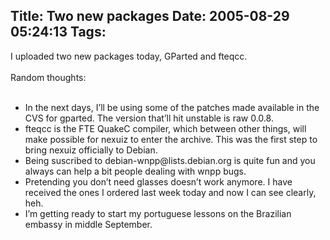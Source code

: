 Title: Two new packages
Date: 2005-08-29 05:24:13
Tags: 
---
<p>I uploaded two new packages today, GParted and fteqcc. <br/><br/>
Random thoughts:<br/><br/></p>
<ul>
<li>In the next days, I&#8217;ll be using some of the patches made
available in the CVS for gparted. The version that&#8217;ll hit unstable is
raw 0.0.8.<br/>
</li>
<li>fteqcc is the FTE QuakeC compiler, which between other things,
will make possible for nexuiz to enter the archive. This was the first
step to bring nexuiz officially to Debian.</li>
<li>Being suscribed to debian-wnpp@lists.debian.org is quite fun and you always can help a bit people dealing with wnpp bugs.</li>
<li>Pretending you don&#8217;t need glasses doesn&#8217;t work anymore. I have
received the ones I ordered last week today and now I can see clearly,
heh.</li>
<li>I&#8217;m getting ready to start my portuguese lessons on the Brazilian embassy in middle September.</li>
</ul>
<br/><br/><br/>
